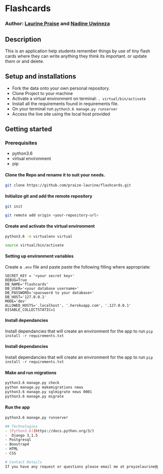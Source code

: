 #  Flashcards

### Author: [Laurine Praise](https://github.com/preyze-laurine) and [Nadine Uwineza](https://github.com/nadineuwineza)

## Description
This is an application help students remember things by use of  tiny flash cards where they can write anything they think its important. or update them or and delete.

## Setup and installations
* Fork the data onto your own personal repository.
* Clone Project to your machine
* Activate a virtual environment on terminal: `. virtual/bin/activate`
* Install all the requirements found in requirements file.
* On your terminal run `python3.6 manage.py runserver`
* Access the live site using the local host provided

## Getting started

### Prerequisites
* python3.6
* virtual environment
* pip

#### Clone the Repo and rename it to suit your needs.
```bash
git clone https://github.com/praize-laurine/flashcards.git
```
#### Initialize git and add the remote repository
```bash
git init
```
```bash
git remote add origin <your-repository-url>
```

#### Create and activate the virtual environment
```bash
python3.6 -m virtualenv virtual
```

```bash
source virtual/bin/activate
```

#### Setting up environment variables
Create a `.env` file and paste paste the following filling where appropriate:
```
SECRET_KEY = '<your secret key>'
DEBUG=True
DB_NAME='flashcards'
DB_USER='<your database username>'
DB_PASSWORD='<password to your database>'
DB_HOST='127.0.0.1'
MODE='dev'
ALLOWED_HOSTS='.localhost', '.herokuapp.com', '.127.0.0.1'
DISABLE_COLLECTSTATIC=1
```

#### Install dependancies
Install dependancies that will create an environment for the app to run
`pip install -r requirements.txt`

#### Install dependancies
Install dependancies that will create an environment for the app to run
`pip install -r requirements.txt`

#### Make and run migrations
```bash
python3.6 manage.py check
python manage.py makemigrations news
python3.6 manage.py sqlmigrate news 0001
python3.6 manage.py migrate
```

#### Run the app
```bash
python3.6 manage.py runserver

## Technologies
- [Python3.6](https://docs.python.org/3/)
-  Django 3.1.5
- Postgresql 
- Boostrap4
- HTML
- CSS

# Contact Details
If you have any request or questions please email me at preyzelaurine@gmail.com & nadineuwineza2017@gmail.com
